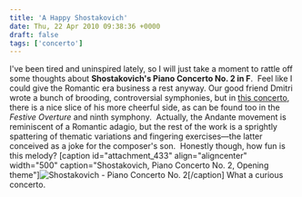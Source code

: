 ```yaml
---
title: 'A Happy Shostakovich'
date: Thu, 22 Apr 2010 09:38:36 +0000
draft: false
tags: ['concerto']
---
```


I've been tired and uninspired lately, so I will just take a moment to rattle off some thoughts about **Shostakovich's Piano Concerto No. 2 in F**.  Feel like I could give the Romantic era business a rest anyway. Our good friend Dmitri wrote a bunch of brooding, controversial symphonies, but in [this concerto](http://www.lala.com/#album/1009087791584687796 "Shostakovich Piano Concerto No. 2"), there is a nice slice of his more cheerful side, as can be found too in the _Festive Overture_ and ninth symphony.  Actually, the Andante movement is reminiscent of a Romantic adagio, but the rest of the work is a sprightly spattering of thematic variations and fingering exercises—the latter conceived as a joke for the composer's son.  Honestly though, how fun is this melody? \[caption id="attachment\_433" align="aligncenter" width="500" caption="Shostakovich, Piano Concerto No. 2, Opening theme"\]![Shostakovich - Piano Concerto No. 2](https://alexchaocom.files.wordpress.com/2021/07/82291-shostakovich-concerto2-theme1.png "Shostakovich - Piano Concerto No. 2")\[/caption\] What a curious concerto.
